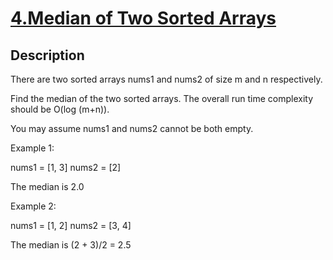 # [4.Median of Two Sorted Arrays](https://leetcode.com/problems/median-of-two-sorted-arrays/)
        
## Description
        
There are two sorted arrays nums1 and nums2 of size m and n respectively.

Find the median of the two sorted arrays. The overall run time complexity should be O(log (m+n)).

You may assume nums1 and nums2&nbsp;cannot be both empty.

Example 1:


nums1 = [1, 3]
nums2 = [2]

The median is 2.0


Example 2:


nums1 = [1, 2]
nums2 = [3, 4]

The median is (2 + 3)/2 = 2.5

